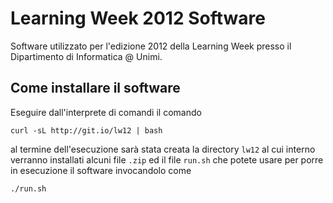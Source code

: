 Learning Week 2012 Software
===========================

Software utilizzato per l'edizione 2012 della Learning Week presso il
Dipartimento di Informatica @ Unimi.

Come installare il software
---------------------------

Eseguire dall'interprete di comandi il comando

	curl -sL http://git.io/lw12 | bash

al termine dell'esecuzione sarà stata creata la directory `lw12` al cui
interno verranno installati alcuni file `.zip` ed il file `run.sh` che potete
usare per porre in esecuzione il software invocandolo come

	./run.sh


